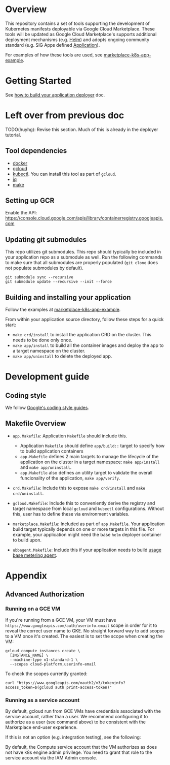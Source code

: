 # Overview

This repository contains a set of tools supporting the development of Kubernetes
manifests deployable via Google Cloud Marketplace. These tools will be updated
as Google Cloud Marketplace's supports additional deployment mechanisms (e.g.
[Helm](https://helm.sh)) and adopts ongoing community standard (e.g. SIG Apps defined [Application](https://github.com/kubernetes-sigs/application)).

For examples of how these tools are used, see
[marketplace-k8s-app-example](https://github.com/GoogleCloudPlatform/marketplace-k8s-app-example).

# Getting Started

See [how to build your application deployer](docs/building-deployer.md) doc.

# Left over from previous doc

TODO(huyhg): Revise this section. Much of this is already in the deployer tutorial.

## Tool dependencies

- [docker](https://docs.docker.com/install/)
- [gcloud](https://cloud.google.com/sdk/)
- [kubectl](https://kubernetes.io/docs/tasks/tools/install-kubectl/). You can install this tool as part of `gcloud`.
- [jq](https://github.com/stedolan/jq/wiki/Installation)
- [make](https://www.gnu.org/software/make/)

## Setting up GCR

Enable the API:
https://console.cloud.google.com/apis/library/containerregistry.googleapis.com

## Updating git submodules

This repo utilizes git submodules. This repo should typically be included in your
application repo as a submodule as well. Run the following commands to make sure that
all submodules are properly populated (`git clone` does not populate submodules by
default).

```shell
git submodule sync --recursive
git submodule update --recursive --init --force
```

## Building and installing your application

Follow the examples at
[marketplace-k8s-app-example](https://github.com/GoogleCloudPlatform/marketplace-k8s-app-example).

From within your application source directory, follow these steps for a quick start:

* `make crd/install` to install the application CRD on the cluster. This needs to be
  done only once.
* `make app/install` to build all the container images and deploy the app to a target
  namespace on the cluster.
* `make app/uninstall` to delete the deployed app.

# Development guide

## Coding style

We follow [Google's coding style guides](https://google.github.io/styleguide/).

## Makefile Overview

* `app.Makefile`: Application `Makefile` should include this.
    * Application `Makefile` should define `app/build::` target to specify how to
      build application containers
    * `app.Makefile` defines 2 main targets to manage the lifecycle of the application
      on the cluster in a target namespace: `make app/install` and `make app/uninstall`.
    * `app.Makefile` also defines an utility target to validate the overall funcionality
      of the application, `make app/verify`.

* `crd.Makefile`: Include this to expose `make crd/install` and `make crd/uninstall`.

* `gcloud.Makefile`: Include this to conveniently derive the registry and target
  namespace from local `gcloud` and `kubectl` configurations. Without this, user has
  to define these via environment variables.

* `marketplace.Makefile`: Included as part of `app.Makefile`. Your application
  build target typically depends on one or more targets in this file. For example,
  your application might need the base `helm` deployer container to build upon.

* `ubbagent.Makefile`: Include this if your application needs to build [usage base
  metering agent](https://github.com/GoogleCloudPlatform/ubbagent).

# Appendix

## Advanced Authorization

### Running on a GCE VM

If you're running from a GCE VM, your VM must have
`https://www.googleapis.com/auth/userinfo.email` scope in order for it to
reveal the correct user name to GKE. No straight forward way to add scopes to a
VM once it's created. The easiest is to set the scope when creating the VM:

```shell
gcloud compute instances create \
  [INSTANCE_NAME] \
  --machine-type n1-standard-1 \
  --scopes cloud-platform,userinfo-email
```

To check the scopes currently granted:
```shell
curl "https://www.googleapis.com/oauth2/v3/tokeninfo?access_token=$(gcloud auth print-access-token)"
```

### Running as a service account

By default, gcloud run from GCE VMs have credentials associated with the
service account, rather than a user. We recommend configuring it to authorize
as a user (see command above) to be consistent with the Marketplace end-user
experience.

If this is not an option (e.g. integration testing), see the following:

By default, the Compute service account that the VM authorizes as does not have
k8s engine admin privilege. You need to grant that role to the service account
via the IAM Admin console.
